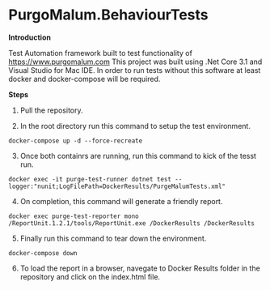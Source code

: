 # PurgoMalum.BehaviourTests
**Introduction**

Test Automation framework built to test functionality of https://www.purgomalum.com
This project was built using .Net Core 3.1 and Visual Studio for Mac IDE.
In order to run tests without this software at least docker and docker-compose will be required.

**Steps**
1. Pull the repository.

2. In the root directory run this command to setup the test environment.

`docker-compose up -d --force-recreate`

3. Once both containrs are running, run this command to kick of the tesst run.

`docker exec -it purge-test-runner dotnet test --logger:"nunit;LogFilePath=DockerResults/PurgeMalumTests.xml"`

4. On completion, this command will generate a friendly report.

`docker exec purge-test-reporter mono /ReportUnit.1.2.1/tools/ReportUnit.exe /DockerResults /DockerResults`

5. Finally run this command to tear down the environment.

`docker-compose down`

6. To load the report in a browser, navegate to Docker Results folder in the repository and click on the index.html file.
